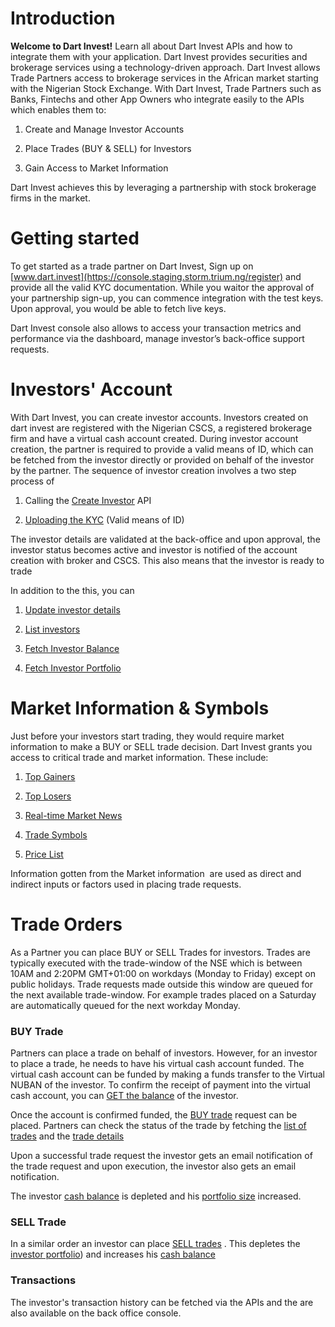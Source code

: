 # Introduction
**Welcome to Dart Invest!** Learn all about Dart Invest APIs and how to integrate them with your application. Dart Invest provides securities and brokerage services using a technology-driven approach. Dart Invest allows Trade Partners access to brokerage services in the African market starting with the Nigerian Stock Exchange. With Dart Invest, Trade Partners such as Banks, Fintechs and other App Owners who integrate easily to the APIs which enables them to: 

1. Create and Manage Investor Accounts

2. Place Trades (BUY & SELL) for Investors

3. Gain Access to Market Information

Dart Invest achieves this by leveraging a partnership with stock brokerage firms in the market.

# Getting started

To get started as a trade partner on Dart Invest, Sign up on [www.dart.invest](https://console.staging.storm.trium.ng/register) and provide all the valid KYC documentation. While you waitor the approval of your partnership sign-up, you can commence integration with the test keys. Upon approval, you would be able to fetch live keys.

Dart Invest console also allows to access your transaction metrics and performance via the dashboard, manage investor’s back-office support requests.

# Investors' Account
With Dart Invest, you can create investor accounts. Investors created on dart invest are registered with the Nigerian CSCS, a registered brokerage firm and have a virtual cash account created. During investor account creation, the partner is required to provide a valid means of ID, which can be fetched from the investor directly or provided on behalf of the investor by the partner. The sequence of investor  creation involves a two step process of 

1. Calling the [Create Investor](api.md#create-investor) API  

2. [Uploading the KYC](api.md#upload-kyc) (Valid means of ID)

The investor details are validated at the back-office and upon approval, the investor status becomes active and investor is notified of the account creation with broker and CSCS. This also means that the investor is ready to trade

In addition to the this, you can 

1. [Update investor details](api.md#update-investor)

2. [List investors](api.md#list-investors)

3. [Fetch Investor Balance](api.md#fetch-investor39s-balance)

4. [Fetch Investor Portfolio](api.md#fetch-investor39s-portfolio)

# Market Information & Symbols
Just before your investors start trading, they would require market information to make a BUY or SELL trade decision. Dart Invest grants you access to critical trade and market information. These include:

1. [Top Gainers](api.md#top-gainers-information)

2. [Top Losers](api.md#top-losers-information)

3. [Real-time Market News](api.md#market-news)

4. [Trade Symbols](api.md#symbols-list)

5. [Price List](api.md#price-list)

Information gotten from the Market information  are used as direct and indirect inputs or factors used in placing trade requests.

# Trade Orders

As a Partner you can place BUY or SELL Trades for investors. Trades are typically executed with the trade-window of the NSE which is between 10AM and 2:20PM GMT+01:00 on workdays (Monday to Friday) except on public holidays. Trade requests made outside this window are queued for the next available trade-window.  For example trades placed on a Saturday are automatically queued for the next workday Monday.

### BUY Trade

Partners can place a trade on behalf of investors. However, for an investor to place a trade, he needs to have his virtual cash account funded. The virtual cash account can be funded by making a funds transfer to the Virtual NUBAN of the investor.  To confirm the receipt of payment into the virtual cash account, you can [GET the balance](api.md#fetch-investor39s-balance) of the investor.

Once the account is confirmed funded, the [BUY trade](api.md#create-transaction)  request can be placed. Partners can check the status of the trade by fetching the [list of  trades](api.md#list-transactions-by-date)  and the [trade details](api.md#fetch-transactions-by-transaction-reference) 

Upon a successful trade request the investor gets an email notification of the trade request and upon execution, the investor also gets an email notification.

The investor [cash balance](api.md#fetch-investor39s-balance) is  depleted and his [portfolio size](api.md#fetch-investor39s-portfolio) increased.

### SELL Trade

In a similar order an investor can place [SELL trades](api.md#create-transaction) . This depletes the [investor portfolio](api.md#fetch-investor39s-portfolio)) and increases his [cash balance](api.md#fetch-investor39s-balance) 

### Transactions

The investor's transaction history can be fetched via the APIs and the are also available on the back office console.





